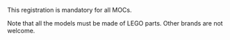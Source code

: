 This registration is mandatory for all MOCs.

Note that all the models must be made of LEGO parts. Other brands are not welcome.
